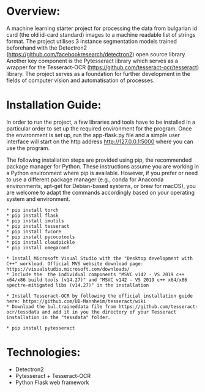 # Overview:
A machine learning starter project for processing the data from bulgarian id card (the old id-card standard) images to a machine readable list of strings format. The project utilises 3 instance segmentation models trained beforehand with the Detectron2 (https://github.com/facebookresearch/detectron2) open source library. Another key component is the Pytesseract library which serves as a wrapper for the Tesseract-OCR (https://github.com/tesseract-ocr/tesseract) library. The project serves as a foundation for further development in the fields of computer vision and automatisation of processes.


# Installation Guide:
In order to run the project, a few libraries and tools have to be installed in a particular order to set up the required environment for the program. Once the environment is set up, run the app-flask.py file and a simple user interface will start on the http address http://127.0.0.1:5000 where you can use the program.

The following installation steps are provided using pip, the recommended package manager for Python. These instructions assume you are working in a Python environment where pip is available. However, if you prefer or need to use a different package manager (e.g., conda for Anaconda environments, apt-get for Debian-based systems, or brew for macOS), you are welcome to adapt the commands accordingly based on your operating system and environment.
```
* pip install torch
* pip install flask
* pip install imutils
* pip install tesseract
* pip install fvcore
* pip install pycocotools
* pip install cloudpickle
* pip install omegaconf

* Install Microsoft Visual Studio with the "Desktop development with C++" workload. Official MVS website download page: https://visualstudio.microsoft.com/downloads/
* Include the  the individual components "MSVC v142 - VS 2019 c++ x64/x86 build tools (v14.27)" and "MSVC v142 - VS 2019 c++ x64/x86 spectre-mitigated libs (v14.27)" in the installation

* Install Tesseract-OCR by following the official installation guide here: https://github.com/UB-Mannheim/tesseract/wiki
* Download the bul.traineddata file from https://github.com/tesseract-ocr/tessdata and add it in you the directory of your Tesseract installation in the "tessdata" folder.

* pip install pytesseract
```

# Technologies:
* Detectron2
* Pytesseract + Tesseract-OCR
* Python Flask web framework
